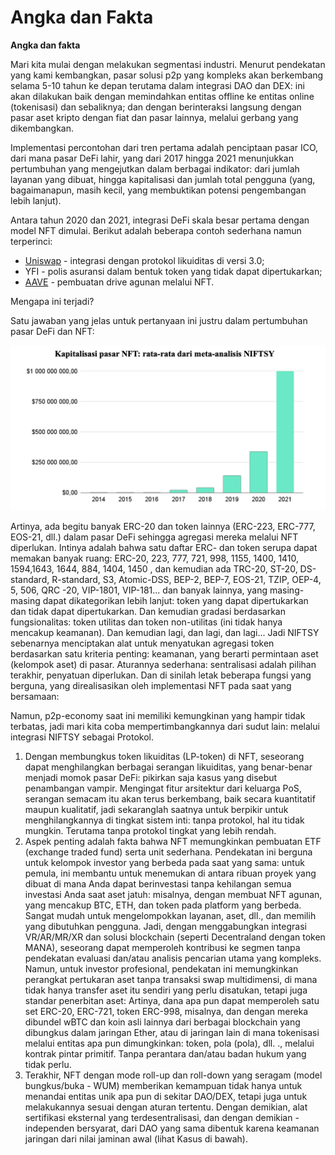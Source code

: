# Angka dan Fakta

**Angka dan fakta**

Mari kita mulai dengan melakukan segmentasi industri. Menurut pendekatan yang kami kembangkan, pasar solusi p2p yang kompleks akan berkembang selama 5-10 tahun ke depan terutama dalam integrasi DAO dan DEX: ini akan dilakukan baik dengan memindahkan entitas offline ke entitas online (tokenisasi) dan sebaliknya; dan dengan berinteraksi langsung dengan pasar aset kripto dengan fiat dan pasar lainnya, melalui gerbang yang dikembangkan.

Implementasi percontohan dari tren pertama adalah penciptaan pasar ICO, dari mana pasar DeFi lahir, yang dari 2017 hingga 2021 menunjukkan pertumbuhan yang mengejutkan dalam berbagai indikator: dari jumlah layanan yang dibuat, hingga kapitalisasi dan jumlah total pengguna (yang, bagaimanapun, masih kecil, yang membuktikan potensi pengembangan lebih lanjut).

Antara tahun 2020 dan 2021, integrasi DeFi skala besar pertama dengan model NFT dimulai. Berikut adalah beberapa contoh sederhana namun terperinci:

* [Uniswap](https://uniswap.org/blog/uniswap-v3/) - integrasi dengan protokol likuiditas di versi 3.0;
* YFI - polis asuransi dalam bentuk token yang tidak dapat dipertukarkan;
* [AAVE](https://twitter.com/StaniKulechov/status/1400638828264710144) - pembuatan drive agunan melalui NFT.

&#x20;Mengapa ini terjadi?

Satu jawaban yang jelas untuk pertanyaan ini justru dalam pertumbuhan pasar DeFi dan NFT:

![](<../../.gitbook/assets/Снимок экрана 2022-02-05 в 11.04.20.png>)

Artinya, ada begitu banyak ERC-20 dan token lainnya (ERC-223, ERC-777, EOS-21, dll.) dalam pasar DeFi sehingga agregasi mereka melalui NFT diperlukan. Intinya adalah bahwa satu daftar ERC- dan token serupa dapat memakan banyak ruang: ERC-20, 223, 777, 721, 998, 1155, 1400, 1410, 1594,1643, 1644, 884, 1404, 1450 , dan kemudian ada TRC-20, ST-20, DS-standard, R-standard, S3, Atomic-DSS, BEP-2, BEP-7, EOS-21, TZIP, OEP-4, 5, 506, QRC -20, VIP-1801, VIP-181... dan banyak lainnya, yang masing-masing dapat dikategorikan lebih lanjut: token yang dapat dipertukarkan dan tidak dapat dipertukarkan. Dan kemudian gradasi berdasarkan fungsionalitas: token utilitas dan token non-utilitas (ini tidak hanya mencakup keamanan). Dan kemudian lagi, dan lagi, dan lagi... Jadi NIFTSY sebenarnya menciptakan alat untuk menyatukan agregasi token berdasarkan satu kriteria penting: keamanan, yang berarti permintaan aset (kelompok aset) di pasar. Aturannya sederhana: sentralisasi adalah pilihan terakhir, penyatuan diperlukan. Dan di sinilah letak beberapa fungsi yang berguna, yang direalisasikan oleh implementasi NFT pada saat yang bersamaan:

Namun, p2p-economy saat ini memiliki kemungkinan yang hampir tidak terbatas, jadi mari kita coba mempertimbangkannya dari sudut lain: melalui integrasi NIFTSY sebagai Protokol.

1. Dengan membungkus token likuiditas (LP-token) di NFT, seseorang dapat menghilangkan berbagai serangan likuiditas, yang benar-benar menjadi momok pasar DeFi: pikirkan saja kasus yang disebut penambangan vampir. Mengingat fitur arsitektur dari keluarga PoS, serangan semacam itu akan terus berkembang, baik secara kuantitatif maupun kualitatif, jadi sekaranglah saatnya untuk berpikir untuk menghilangkannya di tingkat sistem inti: tanpa protokol, hal itu tidak mungkin. Terutama tanpa protokol tingkat yang lebih rendah.
2. Aspek penting adalah fakta bahwa NFT memungkinkan pembuatan ETF (exchange traded fund) serta unit sederhana. Pendekatan ini berguna untuk kelompok investor yang berbeda pada saat yang sama: untuk pemula, ini membantu untuk menemukan di antara ribuan proyek yang dibuat di mana Anda dapat berinvestasi tanpa kehilangan semua investasi Anda saat aset jatuh: misalnya, dengan membuat NFT agunan, yang mencakup BTC, ETH, dan token pada platform yang berbeda. Sangat mudah untuk mengelompokkan layanan, aset, dll., dan memilih yang dibutuhkan pengguna. Jadi, dengan menggabungkan integrasi VR/AR/MR/XR dan solusi blockchain (seperti Decentraland dengan token MANA), seseorang dapat memperoleh kontribusi ke segmen tanpa pendekatan evaluasi dan/atau analisis pencarian utama yang kompleks. Namun, untuk investor profesional, pendekatan ini memungkinkan perangkat pertukaran aset tanpa transaksi swap multidimensi, di mana tidak hanya transfer aset itu sendiri yang perlu disatukan, tetapi juga standar penerbitan aset: Artinya, dana apa pun dapat memperoleh satu set ERC-20, ERC-721, token ERC-998, misalnya, dan dengan mereka dibundel wBTC dan koin asli lainnya dari berbagai blockchain yang dibungkus dalam jaringan Ether, atau di jaringan lain di mana tokenisasi melalui entitas apa pun dimungkinkan: token, pola (pola), dll. ., melalui kontrak pintar primitif. Tanpa perantara dan/atau badan hukum yang tidak perlu.
3. Terakhir, NFT dengan mode roll-up dan roll-down yang seragam (model bungkus/buka - WUM) memberikan kemampuan tidak hanya untuk menandai entitas unik apa pun di sekitar DAO/DEX, tetapi juga untuk melakukannya sesuai dengan aturan tertentu. Dengan demikian, alat sertifikasi eksternal yang terdesentralisasi, dan dengan demikian - independen bersyarat, dari DAO yang sama dibentuk karena keamanan jaringan dari nilai jaminan awal (lihat Kasus di bawah).
